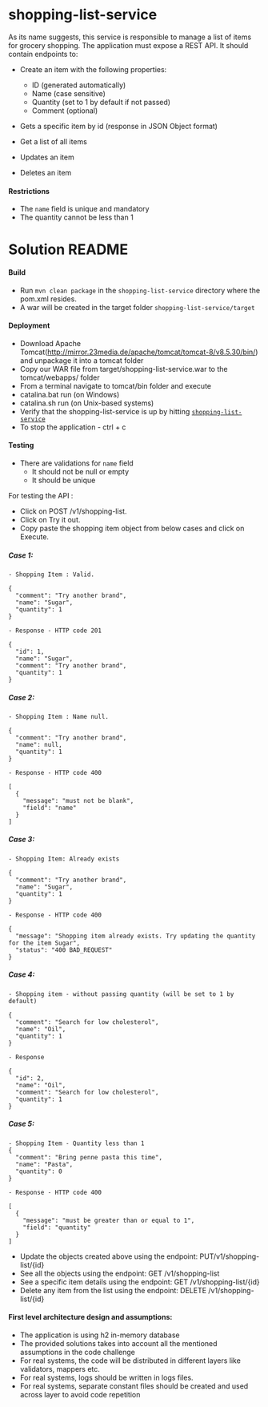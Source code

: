 # shopping-list-service

As its name suggests, this service is responsible to manage a list of items for grocery shopping. The application must expose a REST API. It should contain endpoints to:
   
 - Create an item with the following properties:
   - ID (generated automatically)
   - Name (case sensitive)
   - Quantity (set to 1 by default if not passed)
   - Comment (optional)
   
  - Gets a specific item by id (response in JSON Object format)
  - Get a list of all items
  - Updates an item
  - Deletes an item

#### Restrictions

 - The `name` field is unique and mandatory
 - The quantity cannot be less than 1
 
# Solution README

#### Build
 - Run `mvn clean package` in the `shopping-list-service` directory where the pom.xml resides.
 - A war will be created in the target folder `shopping-list-service/target`

#### Deployment
 - Download Apache Tomcat(http://mirror.23media.de/apache/tomcat/tomcat-8/v8.5.30/bin/) and unpackage it into a tomcat folder
 - Copy our WAR file from target/shopping-list-service.war to the tomcat/webapps/ folder
 - From a terminal navigate to tomcat/bin folder and execute
 - catalina.bat run (on Windows)
 - catalina.sh run (on Unix-based systems)
 - Verify that the shopping-list-service is up by hitting [`shopping-list-service`](http://localhost:8080/shopping-list-service/swagger-ui.html#/)
 - To stop the application - ctrl + c
 
 
#### Testing
 - There are validations for `name` field 
   - It should not be null or empty
   - It should be unique
   
 For testing the API : 
* Click on POST /v1/shopping-list.
* Click on Try it out.
* Copy paste the shopping item object from below cases and click on Execute.

##### Case 1:
```
- Shopping Item : Valid.

{
  "comment": "Try another brand",
  "name": "Sugar",
  "quantity": 1
}
```
```
- Response - HTTP code 201

{
  "id": 1,
  "name": "Sugar",
  "comment": "Try another brand",
  "quantity": 1
} 
```

##### Case 2:
```
- Shopping Item : Name null.

{
  "comment": "Try another brand",
  "name": null,
  "quantity": 1
}
```
```
- Response - HTTP code 400

[
  {
    "message": "must not be blank",
    "field": "name"
  }
]
```
##### Case 3:
```
- Shopping Item: Already exists

{
  "comment": "Try another brand",
  "name": "Sugar",
  "quantity": 1
}
```
```
- Response - HTTP code 400

{
  "message": "Shopping item already exists. Try updating the quantity for the item Sugar",
  "status": "400 BAD_REQUEST"
}
```

##### Case 4:
```
- Shopping item - without passing quantity (will be set to 1 by default)

{
  "comment": "Search for low cholesterol",
  "name": "Oil",
  "quantity": 1
}
```
```
- Response

{
  "id": 2,
  "name": "Oil",
  "comment": "Search for low cholesterol",
  "quantity": 1
}
```
##### Case 5:
```
- Shopping Item - Quantity less than 1
{
  "comment": "Bring penne pasta this time",
  "name": "Pasta",
  "quantity": 0
}
```
```
- Response - HTTP code 400

[
  {
    "message": "must be greater than or equal to 1",
    "field": "quantity"
  }
]
```

 - Update the objects created above using the endpoint: PUT/v1/shopping-list/{id}
 - See all the objects using the endpoint: GET /v1/shopping-list
 - See a specific item details using the endpoint: GET /v1/shopping-list/{id}
 - Delete any item from the list using the endpoint: DELETE /v1/shopping-list/{id}
 
 #### First level architecture design and assumptions:
* The application is using h2 in-memory database
* The provided solutions takes into account all the mentioned assumptions in the code challenge
* For real systems, the code will be distributed in different layers like validators, mappers etc.
* For real systems, logs should be written in logs files.
* For real systems, separate constant files should be created and used across layer to avoid code repetition

 

